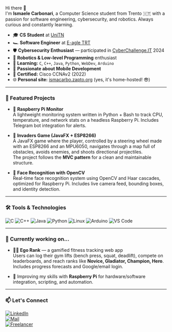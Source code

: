 Hi there 🦖  
I'm **Ismaele Carbonari**, a Computer Science student from Trento 🇮🇹 with a passion for software engineering, cybersecurity, and robotics. Always curious and constantly learning.

- 🎓 **CS Student** at [UniTN](https://www.disi.unitn.it/it)  
- 🏎️ **Software Engineer** at [E-agle TRT](https://www.eagletrt.it/)  
- 🛡️ **Cybersecurity Enthusiast** — participated in [CyberChallenge.IT](https://cyberchallenge.it/) 2024  
- 🤖 **Robotics & Low-level Programming** enthusiast  
- 🧠 **Learning:** `C`, `C++`, `Java`, `Python`, `WebDev`, `Arduino`  
- 📱 **Passionate about Mobile Development**  
- 📜 **Certified:** Cisco CCNAv2 (2022)  
- 🌐 **Personal site:** [ismacarbo.zapto.org](https://ismacarbo.zapto.org/) (yes, it's home-hosted! 😎)

---

### 🚀 Featured Projects

- 📡 **Raspberry Pi Monitor**  
  A lightweight monitoring system written in Python + Bash to track CPU, temperature, and network stats on a headless Raspberry Pi. Includes Telegram bot integration for alerts.

- 👾 **Invaders Game (JavaFX + ESP8266)**  
  A JavaFX game where the player, controlled by a steering wheel made with an ESP8266 and an MPU6050, navigates through a map full of obstacles, avoids enemies, and shoots directional projectiles.  
  The project follows the **MVC pattern** for a clean and maintainable structure.

- 🧠 **Face Recognition with OpenCV**  
  Real-time face recognition system using OpenCV and Haar cascades, optimized for Raspberry Pi. Includes live camera feed, bounding boxes, and identity detection.

---

### 🛠️ Tools & Technologies
![C](https://img.shields.io/badge/-C-00599C?logo=c)
![C++](https://img.shields.io/badge/-C++-00599C?logo=c%2B%2B)
![Java](https://img.shields.io/badge/-Java-007396?logo=java)
![Python](https://img.shields.io/badge/-Python-3776AB?logo=python)
![Linux](https://img.shields.io/badge/-Linux-FCC624?logo=linux)
![Arduino](https://img.shields.io/badge/-Arduino-00979D?logo=arduino)
![VS Code](https://img.shields.io/badge/-VSCode-007ACC?logo=visual-studio-code)

---

### 🌱 Currently working on...

- 🏋️‍♂️ **Ego Rank** — a gamified fitness tracking web app  
  Users can log their gym lifts (bench press, squat, deadlift), compete on leaderboards, and reach ranks like **Novice, Gladiator, Champion, Hero**. Includes progress forecasts and Google/email login.

- 🍓 Improving my skills with **Raspberry Pi** for hardware/software integration, scripting, and automation.

---

### 📫 Let's Connect

[![LinkedIn](https://img.shields.io/badge/-LinkedIn-0A66C2?logo=linkedin&logoColor=white)](https://www.linkedin.com/in/isma-carbo-6a9a32251/)  
[![Mail](https://img.shields.io/badge/-Email-D14836?logo=gmail&logoColor=white)](mailto:your.email@example.com)  
[![Freelancer](https://img.shields.io/badge/-Freelancer-29B2FE?logo=freelancer&logoColor=white)](https://www.freelancer.com/u/ismacarbo)
